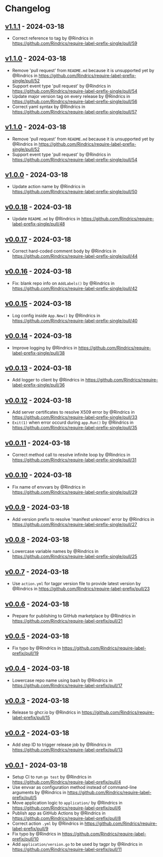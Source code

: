 # Changelog

## [v1.1.1](https://github.com/Rindrics/require-label-prefix-single/compare/v1.1.0...v1.1.1) - 2024-03-18
- Correct reference to tag by @Rindrics in https://github.com/Rindrics/require-label-prefix-single/pull/59

## [v1.1.0](https://github.com/Rindrics/require-label-prefix-single/compare/v1.0.0...v1.1.0) - 2024-03-18
- Remove 'pull request' from `README.md` because it is unsupported yet by @Rindrics in https://github.com/Rindrics/require-label-prefix-single/pull/52
- Support event type 'pull request' by @Rindrics in https://github.com/Rindrics/require-label-prefix-single/pull/54
- Update major version tag on every release by @Rindrics in https://github.com/Rindrics/require-label-prefix-single/pull/56
- Correct yaml syntax by @Rindrics in https://github.com/Rindrics/require-label-prefix-single/pull/57

## [v1.1.0](https://github.com/Rindrics/require-label-prefix-single/compare/v1.0.0...v1.1.0) - 2024-03-18
- Remove 'pull request' from `README.md` because it is unsupported yet by @Rindrics in https://github.com/Rindrics/require-label-prefix-single/pull/52
- Support event type 'pull request' by @Rindrics in https://github.com/Rindrics/require-label-prefix-single/pull/54

## [v1.0.0](https://github.com/Rindrics/require-label-prefix-single/compare/v0.0.18...v1.0.0) - 2024-03-18
- Update action name by @Rindrics in https://github.com/Rindrics/require-label-prefix-single/pull/50

## [v0.0.18](https://github.com/Rindrics/require-label-prefix-single/compare/v0.0.17...v0.0.18) - 2024-03-18
- Update `README.md` by @Rindrics in https://github.com/Rindrics/require-label-prefix-single/pull/48

## [v0.0.17](https://github.com/Rindrics/require-label-prefix-single/compare/v0.0.16...v0.0.17) - 2024-03-18
- Correct hard-coded comment body by @Rindrics in https://github.com/Rindrics/require-label-prefix-single/pull/44

## [v0.0.16](https://github.com/Rindrics/require-label-prefix-single/compare/v0.0.15...v0.0.16) - 2024-03-18
- Fix: blank repo info on `AddLabels()` by @Rindrics in https://github.com/Rindrics/require-label-prefix-single/pull/42

## [v0.0.15](https://github.com/Rindrics/require-label-prefix-single/compare/v0.0.14...v0.0.15) - 2024-03-18
- Log config inside `App.New()` by @Rindrics in https://github.com/Rindrics/require-label-prefix-single/pull/40

## [v0.0.14](https://github.com/Rindrics/require-label-prefix-single/compare/v0.0.13...v0.0.14) - 2024-03-18
- Improve logging by @Rindrics in https://github.com/Rindrics/require-label-prefix-single/pull/38

## [v0.0.13](https://github.com/Rindrics/require-label-prefix-single/compare/v0.0.12...v0.0.13) - 2024-03-18
- Add logger to client by @Rindrics in https://github.com/Rindrics/require-label-prefix-single/pull/36

## [v0.0.12](https://github.com/Rindrics/require-label-prefix-single/compare/v0.0.11...v0.0.12) - 2024-03-18
- Add server certificates to resolve X509 error by @Rindrics in https://github.com/Rindrics/require-label-prefix-single/pull/33
- `Exit(1)` when error occurd during `app.Run()` by @Rindrics in https://github.com/Rindrics/require-label-prefix-single/pull/35

## [v0.0.11](https://github.com/Rindrics/require-label-prefix-single/compare/v0.0.10...v0.0.11) - 2024-03-18
- Correct method call to resolve infinite loop by @Rindrics in https://github.com/Rindrics/require-label-prefix-single/pull/31

## [v0.0.10](https://github.com/Rindrics/require-label-prefix-single/compare/v0.0.9...v0.0.10) - 2024-03-18
- Fix name of envvars by @Rindrics in https://github.com/Rindrics/require-label-prefix-single/pull/29

## [v0.0.9](https://github.com/Rindrics/require-label-prefix-single/compare/v0.0.8...v0.0.9) - 2024-03-18
- Add version prefix to resolve 'manifest unknown' error by @Rindrics in https://github.com/Rindrics/require-label-prefix-single/pull/27

## [v0.0.8](https://github.com/Rindrics/require-label-prefix-single/compare/v0.0.7...v0.0.8) - 2024-03-18
- Lowercase variable names by @Rindrics in https://github.com/Rindrics/require-label-prefix-single/pull/25

## [v0.0.7](https://github.com/Rindrics/require-label-prefix/compare/v0.0.6...v0.0.7) - 2024-03-18
- Use `action.yml` for tagpr version file to provide latest version by @Rindrics in https://github.com/Rindrics/require-label-prefix/pull/23

## [v0.0.6](https://github.com/Rindrics/require-label-prefix/compare/v0.0.5...v0.0.6) - 2024-03-18
- Prepare for publishing to GitHub marketplace by @Rindrics in https://github.com/Rindrics/require-label-prefix/pull/21

## [v0.0.5](https://github.com/Rindrics/require-label-prefix/compare/v0.0.4...v0.0.5) - 2024-03-18
- Fix typo by @Rindrics in https://github.com/Rindrics/require-label-prefix/pull/19

## [v0.0.4](https://github.com/Rindrics/require-label-prefix/compare/v0.0.3...v0.0.4) - 2024-03-18
- Lowercase repo name using bash by @Rindrics in https://github.com/Rindrics/require-label-prefix/pull/17

## [v0.0.3](https://github.com/Rindrics/require-label-prefix/compare/v0.0.2...v0.0.3) - 2024-03-18
- Release to ghcr.io by @Rindrics in https://github.com/Rindrics/require-label-prefix/pull/15

## [v0.0.2](https://github.com/Rindrics/require-label-prefix/compare/v0.0.1...v0.0.2) - 2024-03-18
- Add step ID to trigger release job by @Rindrics in https://github.com/Rindrics/require-label-prefix/pull/13

## [v0.0.1](https://github.com/Rindrics/require-label-prefix/commits/v0.0.1) - 2024-03-18
- Setup CI to run `go test` by @Rindrics in https://github.com/Rindrics/require-label-prefix/pull/4
- Use envvar as configuration method instead of command-line arguments by @Rindrics in https://github.com/Rindrics/require-label-prefix/pull/5
- Move application logic to `application/` by @Rindrics in https://github.com/Rindrics/require-label-prefix/pull/6
- Publish app as GitHub Actions  by @Rindrics in https://github.com/Rindrics/require-label-prefix/pull/8
- Correct action `.yml` by @Rindrics in https://github.com/Rindrics/require-label-prefix/pull/9
- Fix typo by @Rindrics in https://github.com/Rindrics/require-label-prefix/pull/10
- Add `application/version.go` to be used by tagpr by @Rindrics in https://github.com/Rindrics/require-label-prefix/pull/11
